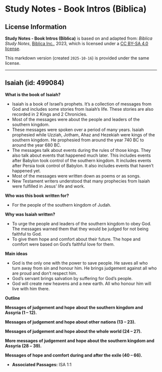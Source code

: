 # Study Notes - Book Intros (Biblica)

## License Information

**Study Notes - Book Intros (Biblica)** is based on and adapted from: _Biblica Study Notes_, [Biblica Inc.](https://www.biblica.com/), 2023, which is licensed under a [CC BY-SA 4.0 license](https://creativecommons.org/licenses/by-sa/4.0/legalcode.en).

This markdown version (created `2025-10-16`) is provided under the same license.



--------------------------------

## Isaiah (id: 499084)

**What is the book of** **Isaiah?**

* Isaiah is a book of Israel’s prophets. It’s a collection of messages from God and includes some stories from Isaiah’s life. These stories are also recorded in 2 Kings and 2 Chronicles.
* Most of the messages were about the people and leaders of the southern kingdom.
* These messages were spoken over a period of many years. Isaiah prophesied while Uzziah, Jotham, Ahaz and Hezekiah were kings of the southern kingdom. He prophesied from around the year 740 BC to around the year 680 BC.
* The messages talk about events during the rules of those kings. They also talk about events that happened much later. This includes events after Babylon took control of the southern kingdom. It includes events after Persia took control of Babylon. It also includes events that haven’t happened yet.
* Most of the messages were written down as poems or as songs.
* New Testament writers understood that many prophecies from Isaiah were fulfilled in Jesus’ life and work.

**Who was this book written for?**

* For the people of the southern kingdom of Judah.

**Why was Isaiah written?**

* To urge the people and leaders of the southern kingdom to obey God. The messages warned them that they would be judged for not being faithful to God.
* To give them hope and comfort about their future. The hope and comfort were based on God’s faithful love for them.

**Main ideas**

* God is the only one with the power to save people. He saves all who turn away from sin and honour him. He brings judgement against all who are proud and don’t respect him.
* God’s servant brings salvation by suffering for God’s people.
* God will create new heavens and a new earth. All who honour him will live with him there.

**Outline**

**Messages of judgement and hope** **about the southern kingdom and Assyria (1 – 12\).**

**Messages of judgement and hope about other nations (13 – 23\).**

**Messages of judgement and hope about the whole world (24 – 27\).**

**More messages of judgement and hope about the southern kingdom and Assyria (28 –** **39\).**

**Messages of hope and comfort during and after the exile (40 – 66\).**

* **Associated Passages:** ISA 1:1

